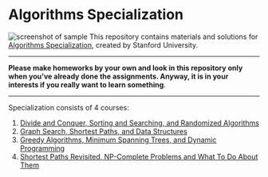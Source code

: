 # Algorithms Specialization
![screenshot of sample](https://lagunita.stanford.edu/asset-v1:Engineering+Algorithms1+SelfPaced+type@asset+block@algs.jpg)
This repository contains materials and solutions for [Algorithms Specialization](https://www.coursera.org/specializations/algorithms), created by Stanford University.
*** 
**Please make homeworks by your own and look in this repository only when you've already done the assignments. Anyway, it is in your interests if you really want to learn something**.
*** 
Specialization consists of 4 courses:
1. [Divide and Conquer, Sorting and Searching, and Randomized Algorithms](https://github.com/MLunov/Algorithms-Specialization-Stanford/tree/master/1-4%20Divide%20and%20Conquer%2C%20Sorting%20and%20Searching%2C%20and%20Randomized%20Algorithms)
2. [Graph Search, Shortest Paths, and Data Structures]()
3. [Greedy Algorithms, Minimum Spanning Trees, and Dynamic Programming]()
4. [Shortest Paths Revisited, NP-Complete Problems and What To Do About Them]()
